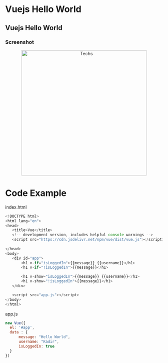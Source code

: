 <h1>Vuejs Hello World </h1>

## Vuejs Hello World

### Screenshot

<p align="center">
  <a href="https://user-images.githubusercontent.com/34090058/74091138-50a19180-4ac5-11ea-8554-ca6997272e95.png">
    <img alt="Techs" title="Techs" src="https://user-images.githubusercontent.com/34090058/74091138-50a19180-4ac5-11ea-8554-ca6997272e95.png"width="400">
  </a>
</p>


# Code Example
index.html
 ```js
<!DOCTYPE html>
<html lang="en">
<head>
    <title>Vue</title>
    <!-- development version, includes helpful console warnings -->
    <script src="https://cdn.jsdelivr.net/npm/vue/dist/vue.js"></script>
   
</head>
<body>
    <div id="app">
        <h1 v-if="isLoggedIn">{{message}} {{username}}</h1>
        <h1 v-if="!isLoggedIn">{{message}}</h1>

        <h1 v-show="isLoggedIn">{{message}} {{username}}</h1>
        <h1 v-show="!isLoggedIn">{{message}}</h1>
    </div>

    <script src="app.js"></script>
</body>
</html>
 ```
 app.js
  ```js
  new Vue({
    el: '#app',
    data : {
        message: "Hello World",
        username: "Kadir",
        isLoggedIn: true
    }
})
   ```